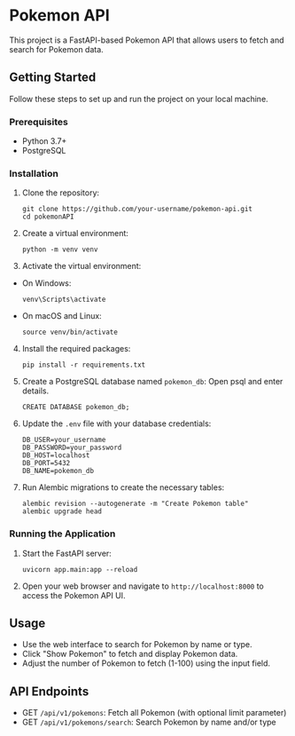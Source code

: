 # Pokemon API

This project is a FastAPI-based Pokemon API that allows users to fetch and search for Pokemon data.

## Getting Started

Follow these steps to set up and run the project on your local machine.

### Prerequisites

- Python 3.7+
- PostgreSQL

### Installation

1. Clone the repository:
   ```
   git clone https://github.com/your-username/pokemon-api.git
   cd pokemonAPI
3. Create a virtual environment:
   ```
   python -m venv venv
5. Activate the virtual environment:
- On Windows:
  ```
  venv\Scripts\activate
  ```
- On macOS and Linux:
  ```
  source venv/bin/activate
  ```

4. Install the required packages:
   ```
   pip install -r requirements.txt
6. Create a PostgreSQL database named `pokemon_db`:
   Open psql and enter details.
   ```
   CREATE DATABASE pokemon_db;
8. Update the `.env` file with your database credentials:
   ```
   DB_USER=your_username
   DB_PASSWORD=your_password
   DB_HOST=localhost
   DB_PORT=5432
   DB_NAME=pokemon_db
10. Run Alembic migrations to create the necessary tables:
    ```
    alembic revision --autogenerate -m "Create Pokemon table"
    alembic upgrade head

### Running the Application

1. Start the FastAPI server:
   ```
   uvicorn app.main:app --reload
3. Open your web browser and navigate to `http://localhost:8000` to access the Pokemon API UI.

## Usage

- Use the web interface to search for Pokemon by name or type.
- Click "Show Pokemon" to fetch and display Pokemon data.
- Adjust the number of Pokemon to fetch (1-100) using the input field.

## API Endpoints

- GET `/api/v1/pokemons`: Fetch all Pokemon (with optional limit parameter)
- GET `/api/v1/pokemons/search`: Search Pokemon by name and/or type
